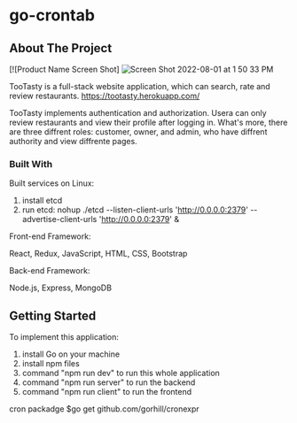 # go-crontab


<!-- ABOUT THE PROJECT -->
## About The Project

[![Product Name Screen Shot]
![Screen Shot 2022-08-01 at 1 50 33 PM](https://user-images.githubusercontent.com/85295969/182211218-09724c1f-92d5-46b0-b6b0-f5cbf063a6e6.png)

TooTasty is a full-stack website application, which can search, rate and review restaurants.
https://tootasty.herokuapp.com/

TooTasty implements authentication and authorization. Usera can only review restaurants and view their profile after logging in. What's more, 
there are three diffrent roles: customer, owner, and admin, who have diffrent authority and view diffrente pages.

### Built With

Built services on Linux:

1. install etcd
2. run etcd: nohup ./etcd --listen-client-urls 'http://0.0.0.0:2379' -- advertise-client-urls 'http://0.0.0.0:2379' &

Front-end Framework:

React, Redux, JavaScript, HTML, CSS, Bootstrap

Back-end Framework:

Node.js, Express, MongoDB

<!-- GETTING STARTED -->
## Getting Started

To implement this application:

1. install Go on your machine
2. install npm files
3. command "npm run dev" to run this whole application
4. command "npm run server" to run the backend
5. command "npm run client" to run the frontend

cron packadge
$go get github.com/gorhill/cronexpr
